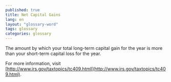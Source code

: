 ```yaml
---
published: true
title: Net Capital Gains
lang: en
layout: "glossary-word"
tags: glossary
categories: glossary
---
```


The amount by which your total long-term capital gain for the year is more than your short-term capital loss for the year.

For more information, visit [http://www.irs.gov/taxtopics/tc409.html[(http://www.irs.gov/taxtopics/tc409.html).

